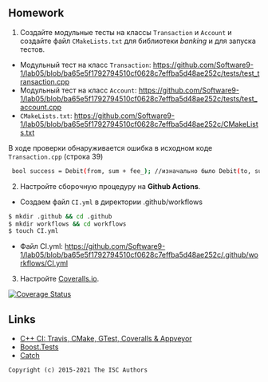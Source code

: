## Homework

1. Создайте модульные тесты на классы `Transaction` и `Account` и создайте файл `CMakeLists.txt` для библиотеки *banking* и для запуска тестов.

 - Модульный тест на класс `Transaction`: https://github.com/Software9-1/lab05/blob/ba65e5f1792794510cf0628c7effba5d48ae252c/tests/test_transaction.cpp
 - Модульный тест на класс `Account`: https://github.com/Software9-1/lab05/blob/ba65e5f1792794510cf0628c7effba5d48ae252c/tests/test_account.cpp
 - `CMakeLists.txt`: https://github.com/Software9-1/lab05/blob/ba65e5f1792794510cf0628c7effba5d48ae252c/CMakeLists.txt

В ходе проверки обнаруживается ошибка в исходном коде `Transaction.cpp` (строка 39)
```sh
 bool success = Debit(from, sum + fee_); //изначально было Debit(to, sum + fee_)
```

2. Настройте сборочную процедуру на **Github Actions**.

- Создаем файл `CI.yml` в директории .github/workflows

```sh
$ mkdir .github && cd .github
$ mkdir workflows && cd workflows
$ touch CI.yml
```

- Файл CI.yml: https://github.com/Software9-1/lab05/blob/ba65e5f1792794510cf0628c7effba5d48ae252c/.github/workflows/CI.yml

3. Настройте [Coveralls.io](https://coveralls.io/).

[![Coverage Status](https://coveralls.io/repos/github/Software9-1/lab05/badge.svg)](https://coveralls.io/github/Software9-1/lab05)

## Links

- [C++ CI: Travis, CMake, GTest, Coveralls & Appveyor](http://david-grs.github.io/cpp-clang-travis-cmake-gtest-coveralls-appveyor/)
- [Boost.Tests](http://www.boost.org/doc/libs/1_63_0/libs/test/doc/html/)
- [Catch](https://github.com/catchorg/Catch2)

```
Copyright (c) 2015-2021 The ISC Authors
```
